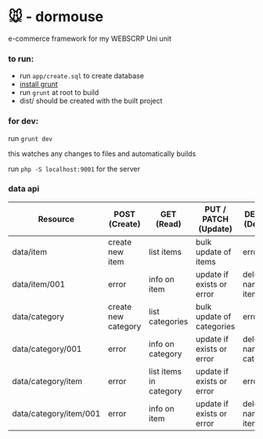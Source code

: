 # 🐭 - dormouse

e-commerce framework for my WEBSCRP Uni unit

### to run:

+ run `app/create.sql` to create database
+ [install grunt](http://gruntjs.com/getting-started)
+ run `grunt` at root to build
+ dist/ should be created with the built project

### for dev:

run `grunt dev`

this watches any changes to files and automatically builds

run `php -S localhost:9001` for the server


### data api


Resource | POST (Create) | GET (Read) | PUT / PATCH (Update) | DELETE (Delete)
---------|---------------|------------|----------------------|----------------
data/item | create new item | list items | bulk update of items | error
data/item/001 | error | info on item | update if exists or error | delete named item
data/category | create new category | list categories | bulk update of categories | error
data/category/001 | error | info on category | update if exists or error | delete named category
data/category/item | error | list items in category | update if exists or error | error
data/category/item/001 | error | info on item | update if exists or error | delete named item
